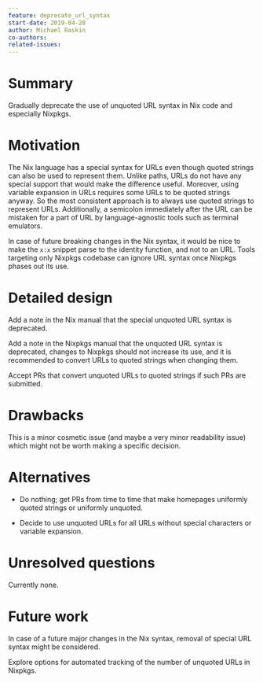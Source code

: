 ```yaml
---
feature: deprecate_url_syntax
start-date: 2019-04-28
author: Michael Raskin
co-authors: 
related-issues: 
---
```


# Summary
[summary]: #summary

Gradually deprecate the use of unquoted URL syntax in Nix code and especially
Nixpkgs.

# Motivation
[motivation]: #motivation

The Nix language has a special syntax for URLs even though quoted strings can also be used to represent them. Unlike paths, URLs do not
have any special support that would make the difference useful. Moreover, using
variable expansion in URLs requires some URLs to be quoted strings anyway. So
the most consistent approach is to always use quoted strings to represent URLs.
Additionally, a semicolon immediately after the URL can be mistaken for a part
of URL by language-agnostic tools such as terminal emulators.

In case of future breaking changes in the Nix syntax, it would be nice to make
the `x:x` snippet parse to the identity function, and not to an URL. Tools
targeting only Nixpkgs codebase can ignore URL syntax once Nixpkgs phases out
its use.

# Detailed design
[design]: #detailed-design

Add a note in the Nix manual that the special unquoted URL syntax is
deprecated.

Add a note in the Nixpkgs manual that the unquoted URL syntax is deprecated,
changes to Nixpkgs should not increase its use, and it is recommended to
convert URLs to quoted strings when changing them.

Accept PRs that convert unquoted URLs to quoted strings if such PRs are
submitted.

# Drawbacks
[drawbacks]: #drawbacks

This is a minor cosmetic issue (and maybe a very minor readability issue) which
might not be worth making a specific decision.

# Alternatives
[alternatives]: #alternatives

* Do nothing; get PRs from time to time that make homepages uniformly quoted
  strings or uniformly unquoted.

* Decide to use unquoted URLs for all URLs without special characters or
  variable expansion.

# Unresolved questions
[unresolved]: #unresolved-questions

Currently none.

# Future work
[future]: #future-work

In case of a future major changes in the Nix syntax, removal of special URL
syntax might be considered.

Explore options for automated tracking of the number of unquoted URLs in 
Nixpkgs.
